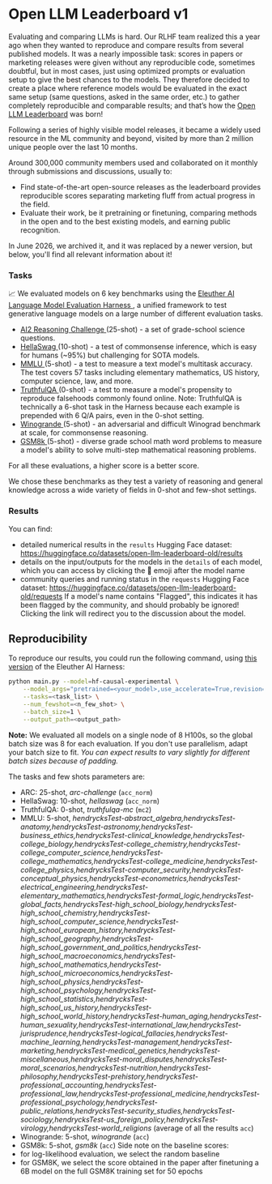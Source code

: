 # Open LLM Leaderboard v1

Evaluating and comparing LLMs is hard. Our RLHF team realized this a year ago when they wanted to reproduce and compare results from several published models. It was a nearly impossible task: scores in papers or marketing releases were given without any reproducible code, sometimes doubtful, but in most cases, just using optimized prompts or evaluation setup to give the best chances to the models. They therefore decided to create a place where reference models would be evaluated in the exact same setup (same questions, asked in the same order, etc.) to gather completely reproducible and comparable results; and that’s how the <a href=https://huggingface.co/spaces/open-llm-leaderboard-old/open_llm_leaderboard>Open LLM Leaderboard</a> was born!

Following a series of highly visible model releases, it became a widely used resource in the ML community and beyond, visited by more than 2 million unique people over the last 10 months.

Around 300,000 community members used and collaborated on it monthly through submissions and discussions, usually to:

- Find state-of-the-art open-source releases as the leaderboard provides reproducible scores separating marketing fluff from actual progress in the field.
- Evaluate their work, be it pretraining or finetuning, comparing methods in the open and to the best existing models, and earning public recognition.

In June 2026, we archived it, and it was replaced by a newer version, but below, you'll find all relevant information about it!

### Tasks

📈 We evaluated models on 6 key benchmarks using the <a href="https://github.com/EleutherAI/lm-evaluation-harness" target="_blank">  Eleuther AI Language Model Evaluation Harness </a>, a unified framework to test generative language models on a large number of different evaluation tasks.
- <a href="https://arxiv.org/abs/1803.05457" target="_blank">  AI2 Reasoning Challenge </a> (25-shot) - a set of grade-school science questions.
- <a href="https://arxiv.org/abs/1905.07830" target="_blank">  HellaSwag </a> (10-shot) - a test of commonsense inference, which is easy for humans (~95%) but challenging for SOTA models.
- <a href="https://arxiv.org/abs/2009.03300" target="_blank">  MMLU </a>  (5-shot) - a test to measure a text model's multitask accuracy. The test covers 57 tasks including elementary mathematics, US history, computer science, law, and more.
- <a href="https://arxiv.org/abs/2109.07958" target="_blank">  TruthfulQA </a> (0-shot) - a test to measure a model's propensity to reproduce falsehoods commonly found online. Note: TruthfulQA is technically a 6-shot task in the Harness because each example is prepended with 6 Q/A pairs, even in the 0-shot setting.
- <a href="https://arxiv.org/abs/1907.10641" target="_blank">  Winogrande </a> (5-shot) - an adversarial and difficult Winograd benchmark at scale, for commonsense reasoning.
- <a href="https://arxiv.org/abs/2110.14168" target="_blank">  GSM8k </a> (5-shot) - diverse grade school math word problems to measure a model's ability to solve multi-step mathematical reasoning problems.

For all these evaluations, a higher score is a better score.

We chose these benchmarks as they test a variety of reasoning and general knowledge across a wide variety of fields in 0-shot and few-shot settings.

### Results

You can find:
- detailed numerical results in the `results` Hugging Face dataset: https://huggingface.co/datasets/open-llm-leaderboard-old/results
- details on the input/outputs for the models in the `details` of each model, which you can access by clicking the 📄 emoji after the model name
- community queries and running status in the `requests` Hugging Face dataset: https://huggingface.co/datasets/open-llm-leaderboard-old/requests
If a model's name contains "Flagged", this indicates it has been flagged by the community, and should probably be ignored! Clicking the link will redirect you to the discussion about the model.

## Reproducibility
To reproduce our results, you could run the following command, using [this version](https://github.com/EleutherAI/lm-evaluation-harness/tree/b281b0921b636bc36ad05c0b0b0763bd6dd43463) of the Eleuther AI Harness:

```bash
python main.py --model=hf-causal-experimental \
    --model_args="pretrained=<your_model>,use_accelerate=True,revision=<your_model_revision>" \
    --tasks=<task_list> \
    --num_fewshot=<n_few_shot> \
    --batch_size=1 \
    --output_path=<output_path>
```

**Note:** We evaluated all models on a single node of 8 H100s, so the global batch size was 8 for each evaluation. If you don't use parallelism, adapt your batch size to fit.
*You can expect results to vary slightly for different batch sizes because of padding.*

The tasks and few shots parameters are:
- ARC: 25-shot, *arc-challenge* (`acc_norm`)
- HellaSwag: 10-shot, *hellaswag* (`acc_norm`)
- TruthfulQA: 0-shot, *truthfulqa-mc* (`mc2`)
- MMLU: 5-shot, *hendrycksTest-abstract_algebra,hendrycksTest-anatomy,hendrycksTest-astronomy,hendrycksTest-business_ethics,hendrycksTest-clinical_knowledge,hendrycksTest-college_biology,hendrycksTest-college_chemistry,hendrycksTest-college_computer_science,hendrycksTest-college_mathematics,hendrycksTest-college_medicine,hendrycksTest-college_physics,hendrycksTest-computer_security,hendrycksTest-conceptual_physics,hendrycksTest-econometrics,hendrycksTest-electrical_engineering,hendrycksTest-elementary_mathematics,hendrycksTest-formal_logic,hendrycksTest-global_facts,hendrycksTest-high_school_biology,hendrycksTest-high_school_chemistry,hendrycksTest-high_school_computer_science,hendrycksTest-high_school_european_history,hendrycksTest-high_school_geography,hendrycksTest-high_school_government_and_politics,hendrycksTest-high_school_macroeconomics,hendrycksTest-high_school_mathematics,hendrycksTest-high_school_microeconomics,hendrycksTest-high_school_physics,hendrycksTest-high_school_psychology,hendrycksTest-high_school_statistics,hendrycksTest-high_school_us_history,hendrycksTest-high_school_world_history,hendrycksTest-human_aging,hendrycksTest-human_sexuality,hendrycksTest-international_law,hendrycksTest-jurisprudence,hendrycksTest-logical_fallacies,hendrycksTest-machine_learning,hendrycksTest-management,hendrycksTest-marketing,hendrycksTest-medical_genetics,hendrycksTest-miscellaneous,hendrycksTest-moral_disputes,hendrycksTest-moral_scenarios,hendrycksTest-nutrition,hendrycksTest-philosophy,hendrycksTest-prehistory,hendrycksTest-professional_accounting,hendrycksTest-professional_law,hendrycksTest-professional_medicine,hendrycksTest-professional_psychology,hendrycksTest-public_relations,hendrycksTest-security_studies,hendrycksTest-sociology,hendrycksTest-us_foreign_policy,hendrycksTest-virology,hendrycksTest-world_religions* (average of all the results `acc`)
- Winogrande: 5-shot, *winogrande* (`acc`)
- GSM8k: 5-shot, *gsm8k* (`acc`)
Side note on the baseline scores: 
- for log-likelihood evaluation, we select the random baseline
- for GSM8K, we select the score obtained in the paper after finetuning a 6B model on the full GSM8K training set for 50 epochs

